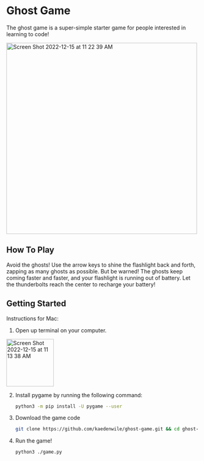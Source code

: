 # Ghost Game

The ghost game is a super-simple starter game for people interested in
learning to code!

<img width="499" alt="Screen Shot 2022-12-15 at 11 22 39 AM" src="https://user-images.githubusercontent.com/7529435/207926857-3f757992-bb1c-4b86-9a5f-c80c058b1f86.png">

## How To Play

Avoid the ghosts! Use the arrow keys to shine the flashlight back and forth, zapping
as many ghosts as possible. But be warned! The ghosts keep coming faster and faster,
and your flashlight is running out of battery. Let the thunderbolts reach the center
to recharge your battery!

## Getting Started

Instructions for Mac:

1. Open up terminal on your computer.
<img width="124" alt="Screen Shot 2022-12-15 at 11 13 38 AM" src="https://user-images.githubusercontent.com/7529435/207924879-b962c398-cb3c-49c9-bbea-8c8fa7282a87.png">

2. Install pygame by running the following command:
   ```bash
   python3 -m pip install -U pygame --user
   ```

3. Download the game code
   ```bash
   git clone https://github.com/kaedenwile/ghost-game.git && cd ghost-game
   ```

4. Run the game!
   ```bash
   python3 ./game.py
   ```
